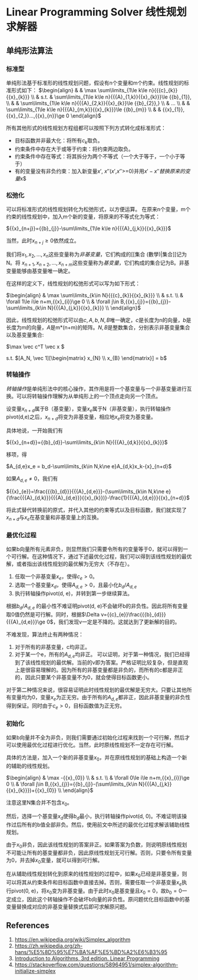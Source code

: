 # Linear Programming Solver 线性规划求解器

## 单纯形法算法

### 标准型

单纯形法基于标准形的线性规划问题，假设有n个变量和m个约束。线性规划的标准形式如下：
$\begin{align}
  & & \max \sum\limits_{1\le k\le n}{{{c}_{k}}{{x}_{k}}} \\ 
 & s.t. & \sum\limits_{1\le k\le n}{{{A}_{1,k}}{{x}_{k}}}\le {{b}_{1}}, \\ 
 & & \sum\limits_{1\le k\le n}{{{A}_{2,k}}{{x}_{k}}\le {{b}_{2}},} \\ 
 & ... \\ 
 & & \sum\limits_{1\le k\le n}{{{A}_{m,k}}{{x}_{k}}}\le {{b}_{m}} \\ 
 & & {{x}_{1}},{{x}_{2,}}...,{{x}_{n}}\ge 0  
\end{align}$

所有其他形式的线性规划方程组都可以按照下列方式转化成标准形式：
- 目标函数并非最大化：将所有$c_k$取负。
- 约束条件中存在大于或等于约束：将约束两边取负。
- 约束条件中存在等式：将其拆分为两个不等式（一个大于等于，一个小于等于）
- 有的变量没有非负约束：加入新变量$x'$, $x''$($x'$,$x''$>=0)并用$x'-x''替换原来的变量$x$

### 松弛化

可以将标准形式的线性规划转化为松弛形式，以方便运算。
在原来n个变量，m个约束的线性规划中，加入m个新的变量，将原来的不等式化为等式：

${{x}_{n+j}}={{b}_{j}}-\sum\limits_{1\le k\le n}{{{A}_{j,k}}{{x}_{k}}}$

当然，此时${{x}_{n+j}}\ge 0$依然成立。

我们将${{x}_{1}},{{x}_{2}},...,{{x}_{n}}$这些变量称为*非基变量*，它们构成的[[集合 (數學)|集合]]记为N。将
${{x}_{n+1}},{{x}_{n+2}},...,{{x}_{n+m}}$这些变量称为*基变量*，它们构成的集合记为B。非基变量能够由基变量唯一确定。

在这样的定义下，线性规划的松弛形式可以写为如下形式：

$\begin{align}
  & \max \sum\limits_{k\in N}{{{c}_{k}}{{x}_{k}}} \\ 
 & s.t. \\ 
 & \forall 1\le i\le n+m,{{x}_{i}}\ge 0 \\ 
 & \forall j\in B,{{x}_{j}}={{b}_{j}}-\sum\limits_{k\in N}{{{A}_{j,k}}{{x}_{k}}} \\ 
\end{align}$

因此，线性规划的松弛形式可以由$c, A, b, N, B$唯一确定，$c$是长度为n的向量，$b$是长度为m的向量，$A$是m*(n+m)的矩阵。$N, B$是整数集合，分别表示非基变量集合以及基变量集合:

$\max \vec c^T \vec x $

s.t. $[A_N, \vec 1][\begin{matrix}
x_{N} \\
x_{B}
\end{matrix}] = b$

### 转轴操作

*转轴操作*是单纯形法中的核心操作，其作用是将一个基变量与一个非基变量进行互换。可以将转轴操作理解为从单纯形上的一个顶点走向另一个顶点。

设变量${{x}_{n+d}}$属于B（基变量），变量${{x}_{e}}$属于N（非基变量），执行转轴操作pivot(d,e)之后，${{x}_{n+d}}$将变为非基变量，相应地${{x}_{e}}$将变为基变量。

具体地说，一开始我们有

${{x}_{n+d}}={{b}_{d}}-\sum\limits_{k\in N}{{{A}_{d,k}}{{x}_{k}}}$

移项，得

$A_{d,e}x_e = b_d-\sum\limits_{k\in N,k\ne e}A_{d,k}x_k-{x}_{n+d}$

如果${{A}_{d,e}}\ne 0$，我们有

${{x}_{e}}=\frac{{{b}_{d}}}{{{A}_{d,e}}}-(\sum\limits_{k\in N,k\ne e}{\frac{{{A}_{d,k}}}{{{A}_{d,e}}}{{x}_{k}})}-\frac{1}{{{A}_{d,e}}}{{x}_{n+d}}$

将此式替代转换前的原式，并代入其他的约束等式以及目标函数，我们就实现了${{x}_{n+d}}$与${{x}_{e}}$在基变量和非基变量上的互换。


### 最优化过程

如果b向量所有元素非负，则显然我们只需要令所有的变量等于0，就可以得到一个可行解。在这种情况下，通过下述最优化过程，我们可以得到该线性规划的最优解，或者指出该线性规划的最优解为无穷大（不存在）。
1. 任取一个非基变量${{x}_{e}}$，使得${{c}_{e}}>0$。
2. 选取一个基变量${{x}_{d}}$，使得${{A}_{d,e}}>0$，且最小化${{{b}_{d}}}/{{{A}_{d,e}}}\;$
3. 执行转轴操作pivot(d, e)，并转到第一步继续算法。

根据${{{b}_{d}}}/{{{A}_{d,e}}}\;$的最小性不难证明pivot(d, e)不会破坏b的非负性。因此将所有变量取0值仍然是可行解。同时，根据$\Delta v={{c}_{e}}\frac{{{b}_{d}}}{{{A}_{d,e}}}\ge 0$，我们发现v一定是不降的。这就达到了更新解的目的。

不难发现，算法终止有两种情况：
1. 对于所有的非基变量，c均非正。
2. 对于某一个e，所有的${{A}_{d,e}}$均非正。
可以证明，对于第一种情况，我们已经得到了该线性规划的最优解。当前的v即为答案。严格证明比较复杂，但是直观上是很容易理解的。因为所有的非基变量都是非负的，而所有的c都是非正的，因此只要某个非基变量不为0，就会使得目标函数更小。

对于第二种情况来说，很容易证明此时线性规划的最优解是无穷大。只要让其他所有变量均为0，变量${{x}_{e}}$为正无穷。由于所有的${{A}_{d,e}}$都非正，因此非基变量的非负性得到保证。同时由于${{c}_{e}}>0$，目标函数值为正无穷。

### 初始化

如果b向量并不全为非负，则我们需要通过初始化过程来找到一个可行解，然后才可以使用最优化过程进行优化。当然，此时原线性规划不一定存在可行解。

具体的方法是，加入一个新的非基变量${{x}_{0}}$，并在原线性规划的基础上构造一个新的辅助的线性规划。

$\begin{align}
  & \max -{{x}_{0}} \\ 
 & s.t. \\ 
 & \forall 0\le i\le n+m,{{x}_{i}}\ge 0 \\ 
 & \forall j\in B,{{x}_{j}}={{b}_{j}}-(\sum\limits_{k\in N}{{{A}_{j,k}}{{x}_{k}}})+{{x}_{0}} \\ 
\end{align}$

注意这里N集合并不包含${{x}_{0}}$。

然后，选择一个基变量${{x}_{d}}$使得${{b}_{d}}$最小，执行转轴操作pivot(d, 0)。不难证明该操作过后所有的b值全部非负。然后，使用前文中所述的最优化过程求解该辅助线性规划。

由于${{x}_{0}}$非负，因此该线性规划的答案非正。如果答案为负数，则说明原线性规划不可能让所有的基变量都非负，因此原线性规划无可行解。否则，只要令所有变量为0，并去掉${{x}_{0}}$变量，就可以得到可行解。

在从辅助线性规划转化到原来的线性规划的过程中，如果${{x}_{0}}$已经是非基变量，则可以将其从约束条件和目标函数中直接去掉。否则，需要任取一个非基变量${{x}_{e}}$执行pivot(0, e)，将${{x}_{0}}$变为非基变量。由于此时${{x}_{0}}$是基变量且${{x}_{0}}=0$，故${{b}_{0}}=0$一定成立，因此这个转轴操作不会破坏b向量的非负性。原问题优化目标函数中的基变量替换成对应的非基变量替换式后即可求解原问题。


## References

1. https://en.wikipedia.org/wiki/Simplex_algorithm
2. https://zh.wikipedia.org/zh-hans/%E5%8D%95%E7%BA%AF%E5%BD%A2%E6%B3%95
3. [Introduction to Algorithms, 3rd edition. Linear Programming](./doc/linear-programming.pdf)
4. https://stackoverflow.com/questions/58964951/simplex-algorithm-initialize-simplex

